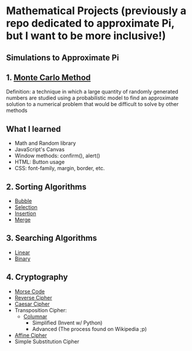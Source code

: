 # Mathematical Projects (previously a repo dedicated to approximate Pi, but I want to be more inclusive!)

## Simulations to Approximate Pi

## 1. [Monte Carlo Method](https://github.com/AoWangDrexel/MathematicalProjects/tree/master/Pi%20Approximation)
Definition: a technique in which a large quantity of randomly generated numbers are studied using a probabilistic model to find an approximate solution to a numerical problem that would be difficult to solve by other methods

## What I learned
* Math and Random library
* JavaScript's Canvas
* Window methods: confirm(), alert()
* HTML: Button usage
* CSS: font-family, margin, border, etc.

## 2. Sorting Algorithms
* [Bubble](https://github.com/AoWangDrexel/MathematicalProjects/tree/master/SortingAlgorithms/BubbleSort)
* [Selection](https://github.com/AoWangDrexel/MathematicalProjects/tree/master/SortingAlgorithms/Selection%20Sort)
* [Insertion](https://github.com/AoWangDrexel/MathematicalProjects/tree/master/SortingAlgorithms/Insertion%20Sort)
* [Merge](https://github.com/AoWangDrexel/MathematicalProjects/tree/master/SortingAlgorithms/Merge%20Sort)

## 3. Searching Algorithms
* [Linear](https://github.com/AoWangDrexel/MathematicalProjects/tree/master/Searching%20Algorithm/Linear%20Search)
* [Binary](https://github.com/AoWangDrexel/MathematicalProjects/tree/master/Searching%20Algorithm/Binary%20Search)

## 4. Cryptography
* [Morse Code](https://github.com/AoWangDrexel/MathematicalProjects/tree/master/Cryptography/MorseCode)
* [Reverse Cipher](https://github.com/AoWangDrexel/MathematicalProjects/tree/master/Cryptography/CaesarCipher)
* [Caesar Cipher](https://github.com/AoWangDrexel/MathematicalProjects/tree/master/Cryptography/CaesarCipher)
* Transposition Cipher:
  * [Columnar](https://github.com/AoWangDrexel/MathematicalProjects/tree/master/Cryptography/TranspositionCipher)
    * Simplified (Invent w/ Python)
    * Advanced (The process found on Wikipedia ;p)
* [Affine Cipher](https://github.com/AoWangDrexel/MathematicalProjects/tree/master/Cryptography/AffineCipher)
* Simple Substitution Cipher
